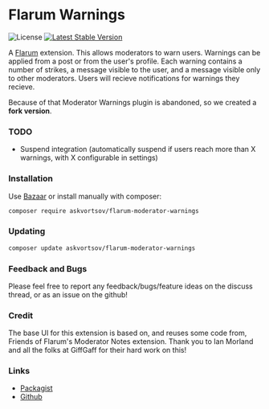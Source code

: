 # Flarum Warnings

![License](https://img.shields.io/badge/license-MIT-blue.svg) [![Latest Stable Version](https://img.shields.io/packagist/v/askvortsov/flarum-moderator-warnings.svg)](https://packagist.org/packages/askvortsov/flarum-moderator-warnings)

A [Flarum](http://flarum.org) extension. This allows moderators to warn users. Warnings can be applied from a post or from the user's profile. Each warning contains a number of strikes, a message visible to the user, and a message visible only to other moderators. Users will recieve notifications for warnings they recieve.

Because of that Moderator Warnings plugin is abandoned, so we created a **fork version**.

### TODO

- Suspend integration (automatically suspend if users reach more than X warnings, with X configurable in settings)

### Installation

Use [Bazaar](https://discuss.flarum.org/d/5151-flagrow-bazaar-the-extension-marketplace) or install manually with composer:

```sh
composer require askvortsov/flarum-moderator-warnings
```

### Updating

```sh
composer update askvortsov/flarum-moderator-warnings
```

### Feedback and Bugs

Please feel free to report any feedback/bugs/feature ideas on the discuss thread, or as an issue on the github!

### Credit

The base UI for this extension is based on, and reuses some code from, Friends of Flarum's Moderator Notes extension. Thank you to Ian Morland and all the folks at GiffGaff for their hard work on this!

### Links

- [Packagist](https://packagist.org/packages/askvortsov/flarum-moderator-warnings)
- [Github](https://github.com/askvortsov1/flarum-moderator-warnings)
